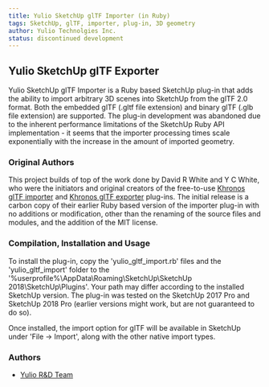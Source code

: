 ```yaml
---
title: Yulio SketchUp glTF Importer (in Ruby)
tags: SketchUp, glTF, importer, plug-in, 3D geometry
author: Yulio Technolgies Inc.
status: discontinued development
---
```


## Yulio SketchUp glTF Exporter

Yulio SketchUp glTF Importer is a Ruby based SketchUp plug-in that adds the ability to import arbitrary 3D scenes into SketchUp from the glTF 2.0 format. Both the embedded glTF (.gltf file extension) and binary glTF (.glb file extension) are supported. The plug-in development was abandoned due to the inherent performance limitations of the SketchUp Ruby API implementation - it seems that the importer processing times scale exponentially with the increase in the amount of imported geometry.

### Original Authors
This project builds of top of the work done by David R White and Y C White, who were the initiators and original creators of the free-to-use [Khronos glTF importer](https://extensions.sketchup.com/en/content/gltf-import) and [Khronos glTF exporter](https://extensions.sketchup.com/en/content/gltf-exporter) plug-ins. The initial release is a carbon copy of their earlier Ruby based version of the importer plug-in with no additions or modification, other than the renaming of the source files and modules, and the addition of the MIT license.

### Compilation, Installation and Usage 
To install the plug-in, copy the 'yulio_gltf_import.rb' files and the 'yulio_gltf_import' folder to the '%userprofile%\AppData\Roaming\SketchUp\SketchUp 2018\SketchUp\Plugins'. Your path may differ according to the installed SketchUp version. The plug-in was tested on the SketchUp 2017 Pro and SketchUp 2018 Pro (earlier versions might work, but are not guaranteed to do so).

Once installed, the import option for glTF will be available in SketchUp under 'File -> Import', along with the other native import types.

### Authors

* [Yulio R&D Team](https://github.com/YulioTech)
